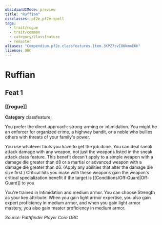 ```yaml
---
obsidianUIMode: preview
title: "Ruffian"
cssclasses: pf2e,pf2e-spell
tags:
  - trait/rogue
  - trait/common
  - category/classfeature
  - remaster
aliases: "Compendium.pf2e.classfeatures.Item.3KPZ7svIO6kmmEKH"
license: ORC
---
```

# Ruffian
## Feat 1
### [[rogue]]

**Category** classfeature; 




You prefer the direct approach: strong-arming or intimidation. You might be an enforcer for organized crime, a highway bandit, or a noble who bullies others with threats of your family's power.

You use whatever tools you have to get the job done. You can deal sneak attack damage with any weapon, not just the weapons listed in the sneak attack class feature. This benefit doesn't apply to a simple weapon with a damage die greater than d8 or a martial or advanced weapon with a damage die greater than d6. (Apply any abilities that alter the damage die size first.) Critical hits you make with these weapons gain the weapon's critical specialization benefit if the target is [[Conditions/Off-Guard|Off-Guard]] to you.

You're trained in Intimidation and medium armor. You can choose Strength as your key attribute. When you gain light armor expertise, you also gain expert proficiency in medium armor, and when you gain light armor mastery, you also gain master proficiency in medium armor.

*Source: Pathfinder Player Core*
*ORC*